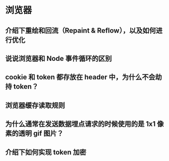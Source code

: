 #   浏览器

##  介绍下重绘和回流（Repaint & Reflow），以及如何进行优化

##  说说浏览器和 Node 事件循环的区别

##  cookie 和 token 都存放在 header 中，为什么不会劫持 token？

##  浏览器缓存读取规则

##  为什么通常在发送数据埋点请求的时候使用的是 1x1 像素的透明 gif 图片？

##  介绍下如何实现 token 加密